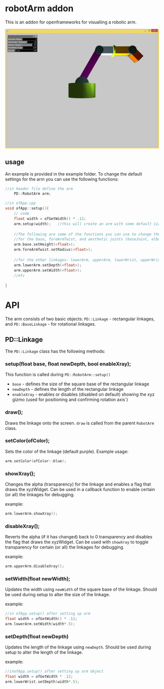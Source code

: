 # robotArm addon
This is an addon for openframeworks for visualiing a robotic arm.

![Demo Arm Usage](./demoUsage.JPG "Demo Arm Usage")

## usage

An example is provided in the example folder. To change the default settings for the arm you can use the following functions:

```c++
//in header file define the arm
	PD::RobotArm arm;
```

```c++
//in ofApp.cpp
void ofApp::setup(){
	// code
	float width = ofGetWidth() * .12;
	arm.setup(width);	//this will create an arm with some default sizes

	//The following are some of the functions you can use to change the various dimensions
	//for the base, foreArmTwist, and aesthetic joints (baseJoint, elbowJoint, wristJoint) you can use the following
	arm.base.setHeight(<float>);
	arm.foreArmTwist.setRadius(<float>);

	//for the other linkages: lowerArm, upperArm, lowerWrist, upperWrist
	arm.lowerArm.setDepth(<float>);
	arm.upperArm.setWidth(<float>);
	//etc

}
```

# API

The arm consists of two basic objects: `PD::Linkage` - rectangular linkages, and `PD::BaseLinkage` - for rotational linkages.

## PD::Linkage

The `PD::Linkage` class has the following methods:

### setup(float base, float newDepth, bool enableXray);

This function is called during `PD::RobotArm::setup()`

- `base` <float> - defines the size of the square base of the rectangular linkage
- `newDepth` <float> - defines the length of the rectangular linkage
- `enableXray` <bool> - enables or disables (disabled on default) showing the xyz gizmo (used for positioning and confirming rotation axis`)

### draw();

Draws the linkage onto the screen. `draw` is called from the parent `RobotArm` class.

### setColor(ofColor);

Sets the color of the linkage (default purple). Example usage:

```c++
arm.setColor(ofColor::blue);
```

### showXray();

Changes the alpha (transparency) for the linkage and enables a flag that draws the xyzWidget. Can be used in a callback function to enable certain (or all) the linkages for debugging.

example:

```c++
arm.lowerArm.showXray();
```

### disableXray();

Reverts the alpha (if it has changed) back to 0 transparency and disables the flag that draws the xyzWidget. Can be used with `showXray` to toggle transparency for certain (or all) the linkages for debugging.

example:
```c++
arm.upperArm.disableXray();
```

### setWidth(float newWidth);

Updates the width using `newWidth` of the square base of the linkage. Should be used during setup to alter the size of the linkage.

example:

```c++
//in ofApp.setup() after setting up arm
float width = ofGetWidth() * .12;
arm.lowerArm.setWidth(width*.5);
```

### setDepth(float newDepth)

Updates the length of the linkage using `newDepth`. Should be used during setup to alter the length of the linkage.

example:

```c++
//inofApp.setup() after setting up arm object
float width = ofGetWidth * .12;
arm.lowerWrist.setDepth(width*.5);
```
